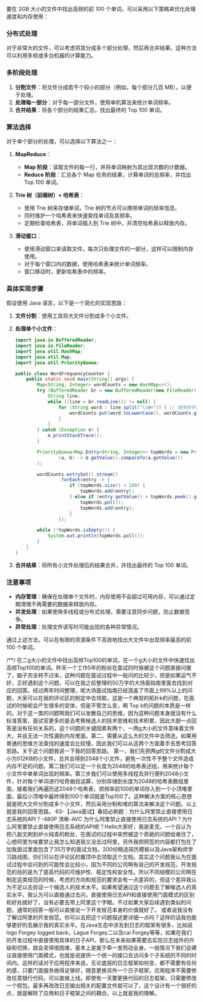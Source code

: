 要在 2GB 大小的文件中找出高频的前 100 个单词，可以采用以下策略来优化处理速度和内存使用：

### 分布式处理

对于非常大的文件，可以考虑将其分成多个部分处理，然后再合并结果。这种方法可以利用多核或多台机器的计算能力。

### 多阶段处理

1. **分割文件**：将文件分成若干个较小的部分（例如，每个部分几百 MB），以便于处理。
2. **处理每一部分**：对于每一部分文件，使用单机算法来统计单词频率。
3. **合并结果**：将各个部分的结果汇总，找出最终的 Top 100 单词。

### 算法选择

对于单个部分的处理，可以选择以下算法之一：

1. **MapReduce**：

   - **Map 阶段**：读取文件的每一行，并将单词映射为其出现次数的计数器。
   - **Reduce 阶段**：汇总各个 Map 任务的结果，计算单词的总频率，并找出 Top 100 单词。

2. **Trie 树（前缀树）+ 哈希表**：

   - 使用 Trie 树来存储单词，Trie 树的节点可以携带单词的频率信息。
   - 同时维护一个哈希表来快速查找单词及其频率。
   - 定期检查哈希表，将单词插入到 Trie 树中，并清空哈希表以释放内存。

3. **滑动窗口**：
   - 使用滑动窗口来读取文件，每次只处理文件的一部分，这样可以限制内存使用。
   - 对于每个窗口内的数据，使用哈希表来统计单词频率。
   - 窗口移动时，更新哈希表中的频率。

### 具体实现步骤

假设使用 Java 语言，以下是一个简化的实现思路：

1. **文件分割**：使用工具将大文件分割成多个小文件。
2. **处理单个小文件**：

   ```java
   import java.io.BufferedReader;
   import java.io.FileReader;
   import java.util.HashMap;
   import java.util.Map;
   import java.util.PriorityQueue;

   public class WordFrequencyCounter {
       public static void main(String[] args) {
           Map<String, Integer> wordCounts = new HashMap<>();
           try (BufferedReader br = new BufferedReader(new FileReader("file_part.txt"))) {
               String line;
               while ((line = br.readLine()) != null) {
                   for (String word : line.split("\\W+")) { // 使用非字母字符作为分隔符
                       wordCounts.put(word.toLowerCase(), wordCounts.getOrDefault(word.toLowerCase(), 0) + 1);
                   }
               }
           } catch (Exception e) {
               e.printStackTrace();
           }

           PriorityQueue<Map.Entry<String, Integer>> topWords = new PriorityQueue<>(
                   (a, b) -> b.getValue().compareTo(a.getValue())
           );

           wordCounts.entrySet().stream()
                   .forEach(entry -> {
                       if (topWords.size() < 100) {
                           topWords.add(entry);
                       } else if (entry.getValue() > topWords.peek().getValue()) {
                           topWords.poll();
                           topWords.add(entry);
                       }
                   });

           while (!topWords.isEmpty()) {
               System.out.println(topWords.poll());
           }
       }
   }
   ```

3. **合并结果**：将所有小文件处理后的结果合并，并找出最终的 Top 100 单词。

### 注意事项

- **内存管理**：确保在处理单个文件时，内存使用不会超过可用内存，可以通过定期清理不再需要的数据来释放内存。
- **并发处理**：如果使用多线程或分布式处理，需要注意同步问题，防止数据竞争。
- **异常处理**：处理文件读写时可能出现的各种异常情况。

通过上述方法，可以在有限的资源条件下高效地找出大文件中出现频率最高的前 100 个单词。


/**/
在二g大小的文件中找出高频Top100的单词，在一个g大小的文件中快速找出高频Top100的单词。昨天一个工作5年的粉丝在面试的时候被这个问题直接问傻了，脑子完全转不过来，这种问题在面试过程中一般问的比较少，但是如果运气不好，正好遇到这个问题，可以在我之前整理的50万字的大场面指南里面去找到对应的回答。经过两年时间整理，呢大场面试指南已经涵盖了市面上99%以上的问题，大家可以在我的评论区的制定中去领取，这是一个典型的拓扑k的问题，在面试的时候呢会产生很多的变体，但是不管怎么变，啊 Top k的问题的本质是一样的。对于这一类的问题啊我们可以发散自己的思维，因为这种问题本身就没有什么标准答案，面试官更多的是去考察候选人的技术思维和技术积累，因此大胆一点回答是没有任何关系的，这个问题的关键因素有两个，一两g大小的文件意味着文件大，并且无法一次性漏到内存里面。第二，需要从这么大的文件中去筛选，如果用普通的思维方法查找的速度会比较慢，因此我们可以从这两个方面着手去思考回答思路。关于这个问题我说一下我的回答思路。
	第一，我们先把两g的文件分割成大小为512KB的小文件，总共会得到2048个小文件，避免一次性不予整个文件造成内存不足的问题。第二我们可以定一个长度为2048的哈希表述组，用来统计每个小文件中单单词出现的频率。第三步我们可以使用多线程去并行便利2048小文件，针对每个单词进行哈奇曲目运算，分别存储到长度为2048的哈希表数组里面，接着我们再遍历这2048个哈希表，把频率前100的单词存入到一个小顶堆里面，最后小顶堆中最终得到100个单词就是Top100了。这种解决方案的核心思想就是把大文件分割成多个小文件，然后采用分制和堆的算法来解决这个问题。以上就是我的回答思路。
63-【Java面试】春招必刷题：为什么阿里禁止直接使用日志系统的API？-480P 清晰-AVC
	为什么阿里禁止直接使用日志系统的API？为什么阿里要禁止直接使用日志系统的API呢？Hello大家好，我是麦克。一个自认为把八股文刷到炉火纯青的粉丝，在面试的过程中突然被这个奇葩的问题给难住了，心想阿里为啥要禁止我怎么知道我又没去过阿里，另外我把网签的内容都打包在了加我面试里面包含了35万字的面试文档，200份精选简历模板以及Java架构师学习路线图，你们可以在评论区的置顶中去领取这个文档。其实这个问题我认为在面试过程中会问到的可能性会比较小，因为不同的公司啊有自己的开发规范，开发规范的目的是为了提高代码的可维护性、稳定性和安全性。所以不同规模的公司啊在制定这类规范的时候，考虑的方向和规范的要求会有一点差异的，但这个差异我认为不足以去验证一个候选人的技术水平。如果希望通过这个问题去了解候选人的真实水平，我认为可以直接通过去问，直接使用日志API和直接使用门面模式的区别和好处就好了，没有必要去带上阿里这个字眼。不过如果大家后续遇到类似的问题，通常的回答一般可以直接说一下开发规范本身的价值就好了。
	或者说我没有了解过阿里的开发规范，你可以去把这个问题描述更详细一点吗？这样的话我也能够更好的去展示我的真实水平。在Java生态中涉及到日志的框架有很多，比如说logo Forgey logged back，Lague Forgey二以及cai Forgey等等，如果在我们的开发过程中直接使用具体的日子API，那么在未来如果需要去实现日志组件的升级和切换，就会变得很困难，基本上是属于牵一发而动全身。一般情况下我们会建议直接使用门面模式，也就是说提供一个统一的接口去访问多个子系统的不同的时间内。这样的话对于应用程序来说，无论底层的日志框架如何变，都不需要有任何的感，只要门面服务做得足够好，随意更换另外一个日子框架，应用程序不需要修改任意银行代码，可以直接上线。即使有一天要更换代码的日志框架，只需要修改一个假包，最多再改改日志输出相关的配置文件就可以了，这个设计有一个很好的点，就是解除了应用和日子框架之间的耦合。以上就是我的理解。